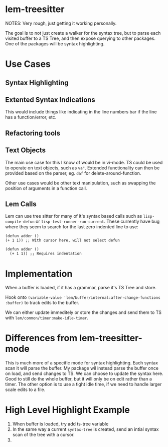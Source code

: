 # lem-treesitter
NOTES: Very rough, just getting it working personally.


The goal is to not just create a walker for the syntax tree, but to parse each visited buffer to a TS Tree, and then expose querying to other packages. One of the packages will be syntax highlighting.

# Use Cases


## Syntax Highlighting


## Extented Syntax Indications

This would include things like indicating in the line numbers bar if the line has a function/error, etc.


## Refactoring tools


## Text Objects

The main use case for this I know of would be in vi-mode. TS could be used to operate on text objects, such as `va"`. Extended functionality can then be provided based on the parser, eg. `daf` for delete-around-function.

Other use cases would be other text manipulation, such as swapping the position of arguments in a function call.


## Lem Calls
Lem can use tree sitter for many of it's syntax based calls such as `lisp-compile-defun` or `lisp-test-runner-run-current`.
These currently have bug where they seem to search for the last zero indented line to use:
```common-lisp
(defun adder ()
(+ 1 1)) ;; With cursor here, will not select defun

(defun adder ()
  (+ 1 1)) ;; Requires indentation
```

# Implementation

When a buffer is loaded, if it has a grammar, parse it's TS Tree and store.

Hook onto `(variable-value 'lem/buffer/internal:after-change-functions :buffer)` to track edits to the buffer.

We can either update immeditely or store the changes and send them to TS with `lem/common/timer:make-idle-timer`.


# Differences from lem-treesitter-mode
This is much more of a specific mode for syntax highlighting. Each syntax scan it will parse the buffer. My package wil instead parse the buffer once on load, and send changes to TS. We can choose to update the syntax here.
Good to still do the whole buffer, but it will only be on edit rather than a timer. The other option is to use a tight idle time, if we need to handle larger scale edits to a file.


# High Level Highlight Example

1. When buffer is loaded, try add ts-tree variable
2. In the same way a current `syntax-tree` is created, send an intial syntax scan of the tree with a cursor.
3.
